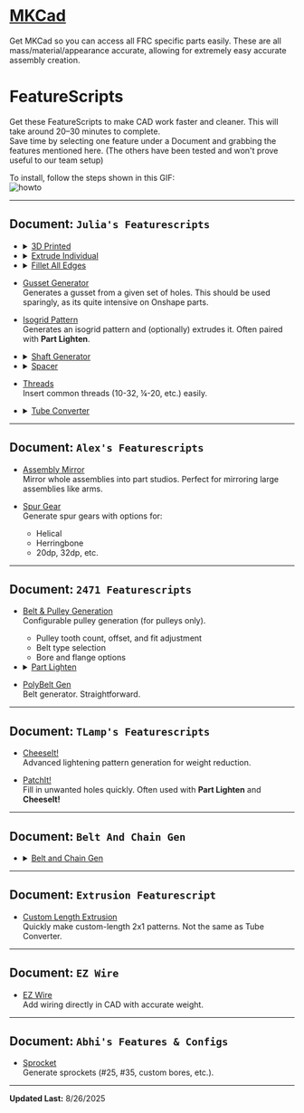 # [MKCad](https://cad.onshape.com/appstore/apps/Manufacturers%20Models/6004ec5e83c40b107c183347)

Get MKCad so you can access all FRC specific parts easily. These are all mass/material/appearance accurate, allowing for extremely easy accurate assembly creation.

# FeatureScripts

Get these FeatureScripts to make CAD work faster and cleaner. This will take around 20–30 minutes to complete.  
Save time by selecting one feature under a Document and grabbing the features mentioned here. (The others have been tested and won't prove useful to our team setup)

To install, follow the steps shown in this GIF:  
![howto](https://github.com/user-attachments/assets/6b67d7b1-f7ce-40be-bed3-1078a81d9935)

---

## Document: `Julia's Featurescripts`

- <details>
  <summary><a href="https://cad.onshape.com/documents/95c00401c440b44ad8799ef5/v/a4ba5988fe2d82851cee17d1/e/4490f033b69821f5722cc71d">3D Printed</a></summary>
  Provides correct mass and simulation properties for 3D-printed parts.  
  <video src="https://github.com/user-attachments/assets/e3ca66d0-e0a5-447b-b1f1-cd5ebb02df8f" controls loop autoplay muted width="600"></video>
  </details>

- <details>
  <summary><a href="https://cad.onshape.com/documents/95c00401c440b44ad8799ef5/v/a4ba5988fe2d82851cee17d1/e/f59ee8c28530122eb7fa9f5c">Extrude Individual</a></summary>
  Extrude multiple faces at once.  
  <video src="https://github.com/user-attachments/assets/95ac3c3f-1369-4422-beb5-8b0c5d1d424f" controls loop autoplay muted width="600"></video>
  </details>

- <details>
  <summary><a href="https://cad.onshape.com/documents/95c00401c440b44ad8799ef5/v/a4ba5988fe2d82851cee17d1/e/be51a7d601bee5eb80c431ad">Fillet All Edges</a></summary>
  Click on faces → auto fillets all edges.  
  <video src="https://github.com/user-attachments/assets/3b44203a-06de-4acc-a5d7-28229a2d4057" controls loop autoplay muted width="600"></video>
  </details>
- [Gusset Generator](https://cad.onshape.com/documents/95c00401c440b44ad8799ef5/w/1f1ebce01a3b8eb6fa102975/e/80b86b695b75c4dcf2be5a7f)  
  Generates a gusset from a given set of holes. This should be used sparingly, as its quite intensive on Onshape parts.

- [Isogrid Pattern](https://cad.onshape.com/documents/95c00401c440b44ad8799ef5/v/a4ba5988fe2d82851cee17d1/e/0d7c22c952c5c2ee2cfb1e43)  
  Generates an isogrid pattern and (optionally) extrudes it. Often paired with **Part Lighten**.

- <details>
  <summary><a href="https://cad.onshape.com/documents/95c00401c440b44ad8799ef5/w/1f1ebce01a3b8eb6fa102975/e/8db1f48368bdac821997185f">Shaft Generator</a></summary>
  Generate common shaft types (½" hex, ½" round, ⅜") as well as custom ones.  
  <video src="https://github.com/user-attachments/assets/7878c6a8-701c-468c-bac2-8df429053c69" controls loop autoplay muted width="600"></video>
  </details>

- <details>
  <summary><a href="https://cad.onshape.com/documents/95c00401c440b44ad8799ef5/v/a4ba5988fe2d82851cee17d1/e/9d38ab00b89aa97b6c65b7b0">Spacer</a></summary>
  Generate common spacer types (½" hex, ½" round, ⅜", 10-32, ¼-20, etc.).  
  <video src="https://github.com/user-attachments/assets/367dce4e-89de-4765-8f07-270427d05a39" controls loop autoplay muted width="600"></video>
  </details>

- [Threads](https://cad.onshape.com/documents/95c00401c440b44ad8799ef5/v/a4ba5988fe2d82851cee17d1/e/5e303420d66f4911c362508e)  
  Insert common threads (10-32, ¼-20, etc.) easily.

- <details>
  <summary><a href="https://cad.onshape.com/documents/95c00401c440b44ad8799ef5/v/1d9814e7ff78c4f88411a2f8/e/7f62400703032fab9a7a3320">Tube Converter</a></summary>
  Convert an extruded square into 2x1 or 1x1 tube with built-in patterns.  
  <video src="https://github.com/user-attachments/assets/872b556a-d628-449a-80df-5515a5d293e3" controls loop autoplay muted width="600"></video>
  </details>

---

## Document: `Alex's Featurescripts`

- [Assembly Mirror](https://cad.onshape.com/documents/9cffa92db8b62219498f89af/v/f167a11e033f48e19917b71d/e/08d979fd160c98ce2a5dfad6)  
  Mirror whole assemblies into part studios. Perfect for mirroring large assemblies like arms.

- [Spur Gear](https://cad.onshape.com/documents/9cffa92db8b62219498f89af/v/d1389fa34235160533671706/e/af546065f335c8ec6da0f233)  
  Generate spur gears with options for:  
  - Helical  
  - Herringbone  
  - 20dp, 32dp, etc.

---

## Document: `2471 Featurescripts`

- [Belt & Pulley Generation](https://cad.onshape.com/documents/028ca8fb10baf53e1f6fce96/v/821c8b51ed0953526b51926e/e/2a05bf271725b7afd76cabe0)  
  Configurable pulley generation (for pulleys only).  
  - Pulley tooth count, offset, and fit adjustment  
  - Belt type selection  
  - Bore and flange options

- <details>
  <summary><a href="https://cad.onshape.com/documents/028ca8fb10baf53e1f6fce96/v/821c8b51ed0953526b51926e/e/a8b9e45297aac9f5688c871d">Part Lighten</a></summary>
  Add ribs, walls, fillets, and cut depths to lighten parts with high control.  
  <video src="https://github.com/user-attachments/assets/7448ada3-b3b1-469a-93b3-cec7ef83d66e" controls loop autoplay muted width="600"></video>
  </details>

- [PolyBelt Gen](https://cad.onshape.com/documents/028ca8fb10baf53e1f6fce96/v/821c8b51ed0953526b51926e/e/58b8ca8604a2d9b511a1a877)  
  Belt generator. Straightforward.

---

## Document: `TLamp's Featurescripts`

- [CheeseIt!](https://cad.onshape.com/documents/f46510f08cc311a34733cac2/v/f7f3a1c996c58466f6b88a37/e/af18ea948d73d8e6aafa0767)  
  Advanced lightening pattern generation for weight reduction.

- [PatchIt!](https://cad.onshape.com/documents/f46510f08cc311a34733cac2/v/f7f3a1c996c58466f6b88a37/e/a98c393f0e25dc9953fc1ed3)  
  Fill in unwanted holes quickly. Often used with **Part Lighten** and **CheeseIt!**

---

## Document: `Belt And Chain Gen`

- <details>
  <summary><a href="https://cad.onshape.com/documents/53c0b14cad92676c14e04e97/v/ba3d3c1c31ed90eb4540d8b5/e/59c07f39dcb84652c3dbbf0f">Belt and Chain Gen</a></summary>
  Generate pulleys, double-sided belts, and chains for complex setups. Very in-depth customization.  
  <video src="https://github.com/user-attachments/assets/14c0a46d-b91a-42a8-b426-4bdb85a3bef6" controls loop autoplay muted width="600"></video>
  </details>

---

## Document: `Extrusion Featurescript`

- [Custom Length Extrusion](https://cad.onshape.com/documents/18b35cfcf2c6cf5668830f90/v/227d55d8e6bb8a519d5efb49/e/5a93de3b70e102d2a2612a27)  
  Quickly make custom-length 2x1 patterns. Not the same as Tube Converter.

---

## Document: `EZ Wire`

- [EZ Wire](https://cad.onshape.com/documents/6661cf93ab8de38ee21084ba/w/b8355f5cf6f02bcaeade2553/e/20535b592817c77c3d553d34)  
  Add wiring directly in CAD with accurate weight.

---

## Document: `Abhi's Features & Configs`

- [Sprocket](https://cad.onshape.com/documents/96d32fd4fe5341563a402ecd/v/042060f84c30390d82d806f8/e/2ef2f094f0e2f11b3aa53e)  
  Generate sprockets (#25, #35, custom bores, etc.).

---
**Updated Last:** 8/26/2025
